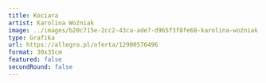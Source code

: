 ```yaml
---
title: Kociara
artist: Karolina Woźniak
image: ../images/b20c715e-2cc2-43ca-ade7-d965f3f8fe68-karolina-woźniak.jpeg
type: Grafika
url: https://allegro.pl/oferta/12900576496
format: 30x35cm
featured: false
secondRound: false
---
```

